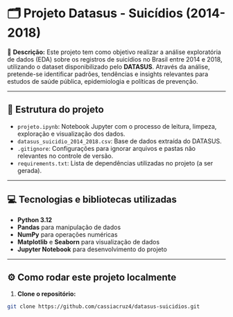 # 🗂️ Projeto Datasus - Suicídios (2014-2018)

🔬 **Descrição:**
Este projeto tem como objetivo realizar a análise exploratória de dados (EDA) sobre os registros de suicídios no Brasil entre 2014 e 2018, utilizando o dataset disponibilizado pelo **DATASUS**. Através da análise, pretende-se identificar padrões, tendências e insights relevantes para estudos de saúde pública, epidemiologia e políticas de prevenção.

---

## 📁 **Estrutura do projeto**

- `projeto.ipynb`: Notebook Jupyter com o processo de leitura, limpeza, exploração e visualização dos dados.
- `datasus_suicidio_2014_2018.csv`: Base de dados extraída do DATASUS.
- `.gitignore`: Configurações para ignorar arquivos e pastas não relevantes no controle de versão.
- `requirements.txt`: Lista de dependências utilizadas no projeto (a ser gerada).

---

## 💻 **Tecnologias e bibliotecas utilizadas**

- **Python 3.12**
- **Pandas** para manipulação de dados
- **NumPy** para operações numéricas
- **Matplotlib** e **Seaborn** para visualização de dados
- **Jupyter Notebook** para desenvolvimento do projeto

---

## ⚙️ **Como rodar este projeto localmente**

1. **Clone o repositório:**

```bash
git clone https://github.com/cassiacruz4/datasus-suicidios.git

